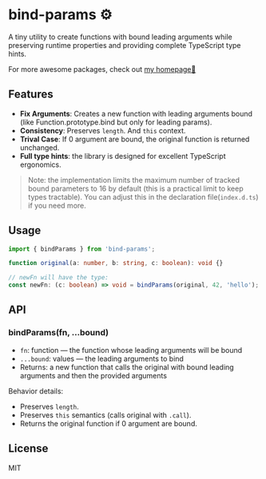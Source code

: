 # bind-params ⚙️

A tiny utility to create functions with bound leading arguments while preserving runtime properties and providing complete TypeScript type hints.

For more awesome packages, check out [my homepage💛](https://baendlorel.github.io/?repoType=npm)

## Features

- **Fix Arguments**: Creates a new function with leading arguments bound (like Function.prototype.bind but only for leading params).
- **Consistency**: Preserves `length`. And `this` context.
- **Trival Case**: If 0 argument are bound, the original function is returned unchanged.
- **Full type hints**: the library is designed for excellent TypeScript ergonomics.

> Note: the implementation limits the maximum number of tracked bound parameters to 16 by default (this is a practical limit to keep types tractable). You can adjust this in the declaration file(`index.d.ts`) if you need more.

## Usage

```ts
import { bindParams } from 'bind-params';

function original(a: number, b: string, c: boolean): void {}

// newFn will have the type:
const newFn: (c: boolean) => void = bindParams(original, 42, 'hello');
```

## API

### bindParams(fn, ...bound)

- `fn`: function — the function whose leading arguments will be bound
- `...bound`: values — the leading arguments to bind
- Returns: a new function that calls the original with bound leading arguments and then the provided arguments

Behavior details:

- Preserves `length`.
- Preserves `this` semantics (calls original with `.call`).
- Returns the original function if 0 argument are bound.

## License

MIT
